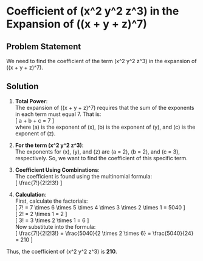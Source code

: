 # Coefficient of \(x^2 y^2 z^3\) in the Expansion of \((x + y + z)^7\)

## Problem Statement

We need to find the coefficient of the term \(x^2 y^2 z^3\) in the expansion of \((x + y + z)^7\).

## Solution

1. **Total Power**:  
   The expansion of \((x + y + z)^7\) requires that the sum of the exponents in each term must equal 7. That is:  
   \[
   a + b + c = 7
   \]  
   where \(a\) is the exponent of \(x\), \(b\) is the exponent of \(y\), and \(c\) is the exponent of \(z\).

2. **For the term \(x^2 y^2 z^3\)**:  
   The exponents for \(x\), \(y\), and \(z\) are \(a = 2\), \(b = 2\), and \(c = 3\), respectively. So, we want to find the coefficient of this specific term.

3. **Coefficient Using Combinations**:  
   The coefficient is found using the multinomial formula:  
   \[
   \frac{7!}{2!2!3!}
   \]

4. **Calculation**:  
   First, calculate the factorials:  
   \[
   7! = 7 \times 6 \times 5 \times 4 \times 3 \times 2 \times 1 = 5040
   \]  
   \[
   2! = 2 \times 1 = 2
   \]  
   \[
   3! = 3 \times 2 \times 1 = 6
   \]  
   Now substitute into the formula:  
   \[
   \frac{7!}{2!2!3!} = \frac{5040}{2 \times 2 \times 6} = \frac{5040}{24} = 210
   \]

Thus, the coefficient of \(x^2 y^2 z^3\) is **210**.
